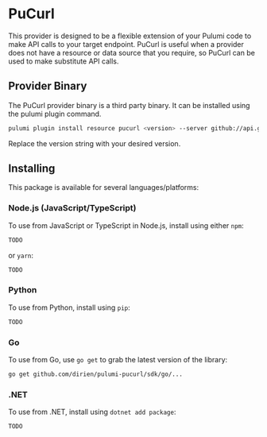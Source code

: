 # PuCurl

This provider is designed to be a flexible extension of your Pulumi code to make API calls to your target endpoint. PuCurl is useful when a provider does not have a resource or data source that you require, so PuCurl can be used to make substitute API calls.

## Provider Binary

The PuCurl provider binary is a third party binary. It can be installed using the pulumi plugin command.

```bash
pulumi plugin install resource pucurl <version> --server github://api.github.com/dirien
```

Replace the version string with your desired version.

## Installing

This package is available for several languages/platforms:

### Node.js (JavaScript/TypeScript)

To use from JavaScript or TypeScript in Node.js, install using either `npm`:

```bash
TODO
```

or `yarn`:

```bash
TODO
```

### Python

To use from Python, install using `pip`:

```bash
TODO
```

### Go

To use from Go, use `go get` to grab the latest version of the library:

```bash
go get github.com/dirien/pulumi-pucurl/sdk/go/...
```

### .NET

To use from .NET, install using `dotnet add package`:

```bash
TODO
```
